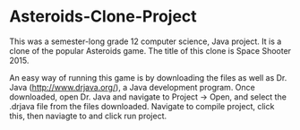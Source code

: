 # Asteroids-Clone-Project
This was a semester-long grade 12 computer science, Java project. It is a clone of the popular Asteroids game. The title of this clone is Space Shooter 2015.

An easy way of running this game is by downloading the files as well as Dr. Java (http://www.drjava.org/), a Java development program. Once downloaded, 
open Dr. Java and navigate to Project -> Open, and select the .drjava file from the files downloaded. Navigate to compile project, click this, then naviagte to and click run project.
